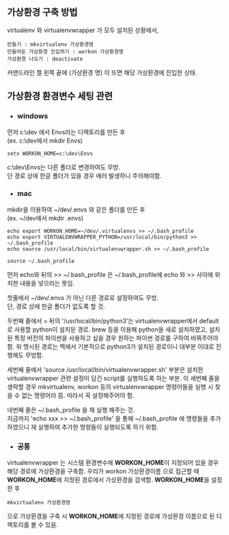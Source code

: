 ## 가상환경 구축 방법
virtualenv 와 virtualenvwrapper 가 모두 설치된 상황에서,

```
만들기 : mkvirtualenv 가상환경명
만들어둔 가상환경 진입하기 : workon 가상환경명
가상환경 나오기 : deactivate
```

커맨드라인 젤 왼쪽 끝에 (가상환경 명) 이 뜨면 해당 가상환경에 진입한 상태.

## 가상환경 환경변수 세팅 관련

* ### windows  

먼저 c:\dev 에서 Envs라는 디렉토리를 만든 후  
(ex. c:\dev에서 mkdir Envs)

```
setx WORKON_HOME=c:\dev\Envs
```

c:\dev\Envs는 다른 폴더로 변경하여도 무방.  
단 경로 상에 한글 폴더가 있을 경우 에러 발생하니 주의해야함.  

* ### mac  

mkdir을 이용하여 ~/dev/.envs 와 같은 폴더를 만든 후  
(ex. ~/dev에서 mkdir .envs)  

```
echo export WORKON_HOME=~/dev/.virtualenvs >> ~/.bash_profile
echo export VIRTUALENVWRAPPER_PYTHON=/usr/local/bin/python3 >> ~/.bash_profile
echo source /usr/local/bin/virtualenvwrapper.sh >> ~/.bash_profile

source ~/.bash_profile
```

먼저 echo와 뒤의 >> ~/.bash_profile 은 ~/.bash_profile에 echo 와 >> 사이에 위치한 내용을 넣으라는 뜻임.  

첫줄에서 ~/dev/.envs 가 아닌 다른 경로로 설정하여도 무방.  
단, 경로 상에 한글 폴더가 없도록 할 것.  

두번째 줄에서 = 뒤의 '/usr/local/bin/python3'는 virtualenvwrapper에서 default로 사용할 python이 설치된 경로.
brew 등을 이용해 python을 새로 설치하였고, 설치된 특정 버전의 파이썬을 사용하고 싶을 경우 원하는 파이썬 경로를 구하여 바꿔주어야 함. 위 명시된 경로는 맥에서 기본적으로 python3가 설치된 경로이니 대부분 이대로 진행해도 무방함.

세번째 줄에서 'source /usr/local/bin/virtualenvwrapper.sh' 부분은 설치한 virtualenvwrapper 관련 설정이 담긴 script를 실행하도록 하는 부분. 이 세번째 줄을 생략할 경우 mkvirtualenv, workon 등의 virtualenvwrapper 명령어들을 실행 시 찾을 수 없는 명령어라 뜸. 따라서 꼭 설정해주어야 함.

네번째 줄은 ~/.bash_profile 을 재 실행 해주는 것.  
지금까지 'echo xxx >> ~/.bash_profile' 을 통해 ~/.bash_profile 에 명령들을 추가하였으니 재 실행하여 추가한 명령들이 실행되도록 하기 위함.


* ### 공통
virtualenvwrapper 는 시스템 환경변수에 **WORKON_HOME**이 지정되어 있을 경우 해당 경로에 가상환경을 구축함.
우리가 workon 가상환경이름 으로 접근할 때 **WORKON_HOME**에 지정된 경로에서 가상환경을 검색함.
**WORKON_HOME**을 설정한 후

```
mkvirtualenv 가상환경명
```

으로 가상환경을 구축 시 **WORKON_HOME**에 지정된 경로에 가상환경 이름으로 된 디렉토리를 볼 수 있음.

